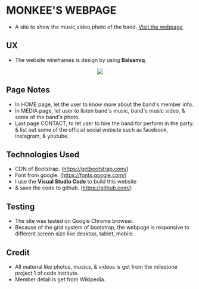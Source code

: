 # MONKEE'S WEBPAGE
- A site to show the music,video,photo of the band. 
[Visit the webpage](https://wiiw337.github.io/monkeesbandweb/)
 

## UX
- The website wireframes is design by using **Balsamiq**. 

<div align="center">
    <img src="assets/images/BSM - INDEX.png">
</div>
 

## Page Notes
- In HOME page, let the user to know more about the band's member info.
- In MEDIA page, let user to listen band's music, band's music video, & some of the band's photo.
- Last page CONTACT, to let user to hire the band for perform in the party. & list out some of the official social website such as facebook, instagram, & youtube.


## Technologies Used
- CDN of Bootstrap. (https://getbootstrap.com/)
- Font from google. (https://fonts.google.com/)
- I use the **Visual Studio Code** to build this website
- & save the code to github. (https://github.com/)
 

## Testing
- The site was tested on Google Chrome browser.
- Because of the grid system of bootstrap, the webpage is responsive to different screen size like desktop, tablet, mobile.



## Credit
- All material like photos, musics, & videos is get from the milestone project 1 of code institute.
- Member detail is get from Wikipedia.

